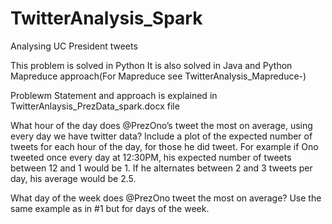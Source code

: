 # TwitterAnalysis_Spark
Analysing UC President tweets

This problem is solved in Python It is also solved in Java and Python Mapreduce approach(For Mapreduce see TwitterAnalysis_Mapreduce-)

Problewm Statement and approach is explained in TwitterAnlaysis_PrezData_spark.docx file

What hour of the day does @PrezOno’s tweet the most on average, using every day we have twitter data? Include a plot of the expected number of tweets for each hour of the day, for those he did tweet. For example if Ono tweeted once every day at 12:30PM, his expected number of tweets between 12 and 1 would be 1. If he alternates between 2 and 3 tweets per day, his average would be 2.5.

What day of the week does @PrezOno tweet the most on average? Use the same example as in #1 but for days of the week.
